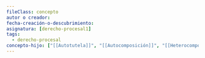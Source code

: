 ```yaml
---
fileClass: concepto
autor o creador: 
fecha-creación-o-descubrimiento: 
asignatura: [derecho-procesal1]
tags:
  - derecho-procesal
concepto-hijo: ["[[Autotutela]]", "[[Autocomposición]]", "[[Heterocomposición]]"]
---
```

